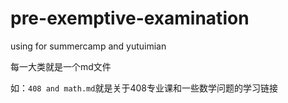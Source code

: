 # pre-exemptive-examination
using for summercamp and yutuimian

每一大类就是一个md文件

如：```408 and math.md```就是关于408专业课和一些数学问题的学习链接
